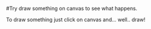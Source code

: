 #Try draw something on canvas to see what happens.

To draw something just click on canvas and... well.. draw!
